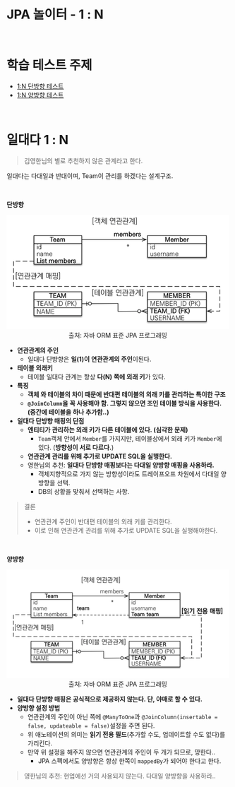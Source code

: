 # JPA 놀이터 - 1 : N

<br>

# 학습 테스트 주제
- [1:N 단방향 테스트](./src/test/java/com/binghe/one_way/OneWayTest.java)
- [1:N 양방향 테스트](./src/test/java/com/binghe/two_way/TwoWayTest.java)

<br>

# 일대다 1 : N
> 김영한님의 별로 추천하지 않은 관계라고 한다.

일대다는 다대일과 반대이며, Team이 관리를 하겠다는 설계구조.

<br>

**단방향**

<p align="center"><img src="./image/1_vs_N.png"><br>출처: 자바 ORM 표준 JPA 프로그래밍</p>

* **연관관계의 주인**
    * 일대다 단뱡향은 **일(1)이 연관관계의 주인**이된다.
* **테이블 외래키**
    * 테이블 일대다 관계는 항상 **다(N) 쪽에 외래 키**가 있다.
* **특징**
    * **객체 와 테이블의 차이 때문에 반대편 테이블의 외래 키를 관리하는 특이한 구조**
    * **`@JoinColumn`을 꼭 사용해야 함. 그렇지 않으면 조인 테이블 방식을 사용한다. (중간에 테이블을 하나 추가함..)**
* **일대다 단방향 매핑의 단점**
    * **엔티티가 관리하는 외래 키가 다른 테이블에 있다. (심각한 문제)**
        * `Team`객체 안에서 `Member`를 가지지만, 테이블상에서 외래 키가 `Member`에 있다. (**방향성이 서로 다르다.**)
    * **연관관계 관리를 위해 추가로 UPDATE SQL을 실행한다.**
    * 영한님의 추천: **일대다 단방향 매핑보다는 다대일 양방향 매핑을 사용하라.**
        * 객체지향적으로 가지 않는 방향성이라도 트레이프오프 차원에서 다대일 양방향을 선택.
        * DB의 상황을 맞춰서 선택하는 사항.

> 결론
> * 연관관계 주인이 반대편 테이블의 외래 키를 관리한다.
> * 이로 인해 연관관계 관리를 위해 추가로 UPDATE SQL을 실행해야한다.

<br>

**양방향**

<p align="center"><img src="./image/1_vs_N_bothway.png"><br>출처: 자바 ORM 표준 JPA 프로그래밍</p>

* **일대다 단방향 매핑은 공식적으로 제공하지 않는다. 단, 야매로 할 수 있다.**
* **양방향 설정 방법**
    * 연관관계의 주인이 아닌 쪽에 `@ManyToOne`과 `@JoinColumn(insertable = false, updateable = false)`설정을 주면 된다.
    * 위 애노테이션의 의미는 **읽기 전용 필드**(추가할 수도, 업데이트할 수도 없다)를 가리킨다.
    * 만약 위 설정을 해주지 않으면 연관관계의 주인이 두 개가 되므로, 망한다..
        * JPA 스펙에서도 양방향은 항상 한쪽이 `mappedBy`가 되어야 한다고 한다.

> 영한님의 추천: 현업에선 거의 사용되지 않는다. 다대일 양방향을 사용하라..

<br>
